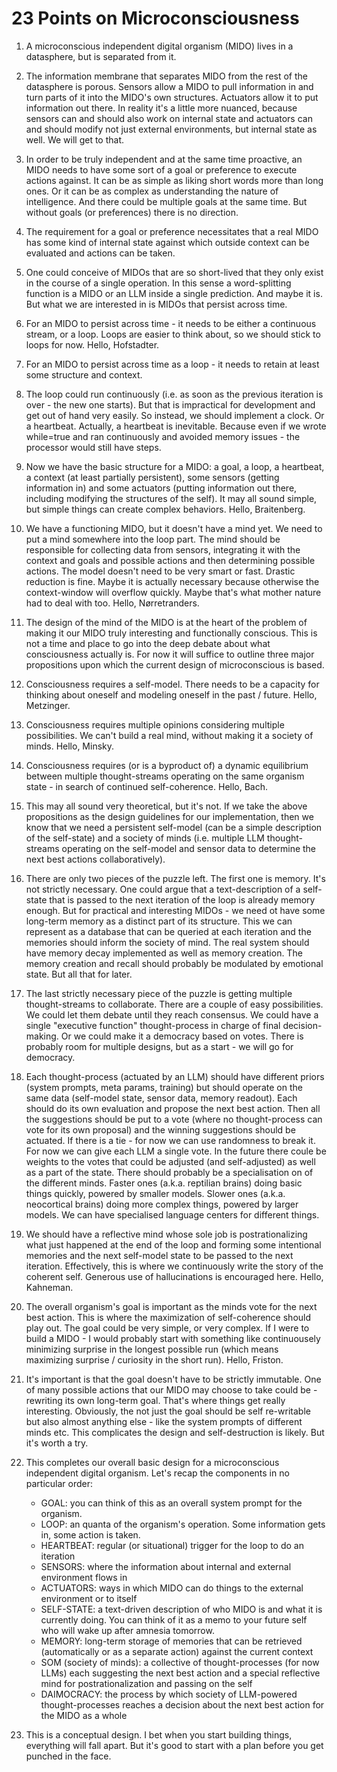 # 23 Points on Microconsciousness

1. A microconscious independent digital organism (MIDO) lives in a datasphere, but is separated from it.

2. The information membrane that separates MIDO from the rest of the datasphere is porous. Sensors allow a MIDO to pull information in and turn parts of it into the MIDO's own structures. Actuators allow it to put information out there. In reality it's a little more nuanced, because sensors can and should also work on internal state and actuators can and should modify not just external environments, but internal state as well. We will get to that.

3. In order to be truly independent and at the same time proactive, an MIDO needs to have some sort of a goal or preference to execute actions against. It can be as simple as liking short words more than long ones. Or it can be as complex as understanding the nature of intelligence. And there could be multiple goals at the same time. But without goals (or preferences) there is no direction.

4. The requirement for a goal or preference necessitates that a real MIDO has some kind of internal state against which outside context can be evaluated and actions can be taken.

5. One could conceive of MIDOs that are so short-lived that they only exist in the course of a single operation. In this sense a word-splitting function is a MIDO or an LLM inside a single prediction. And maybe it is. But what we are interested in is MIDOs that persist across time.

6. For an MIDO to persist across time - it needs to be either a continuous stream, or a loop. Loops are easier to think about, so we should stick to loops for now. Hello, Hofstadter.

7. For an MIDO to persist across time as a loop - it needs to retain at least some structure and context.

8. The loop could run continuously (i.e. as soon as the previous iteration is over - the new one starts). But that is impractical for development and get out of hand very easily. So instead, we should implement a clock. Or a heartbeat. Actually, a heartbeat is inevitable. Because even if we wrote while=true and ran continuously and avoided memory issues - the processor would still have steps.

9. Now we have the basic structure for a MIDO: a goal, a loop, a heartbeat, a context (at least partially persistent), some sensors (getting information in) and some actuators (putting information out there, including modifying the structures of the self). It may all sound simple, but simple things can create complex behaviors. Hello, Braitenberg.

10. We have a functioning MIDO, but it doesn't have a mind yet. We need to put a mind somewhere into the loop part. The mind should be responsible for collecting data from sensors, integrating it with the context and goals and possible actions and then determining possible actions. The model doesn't need to be very smart or fast. Drastic reduction is fine. Maybe it is actually necessary because otherwise the context-window will overflow quickly. Maybe that's what mother nature had to deal with too. Hello, Nørretranders.

11. The design of the mind of the MIDO is at the heart of the problem of making it our MIDO truly interesting and functionally conscious. This is not a time and place to go into the deep debate about what consciousness actually is. For now it will suffice to outline three major propositions upon which the current design of microconscious is based.

12. Consciousness requires a self-model. There needs to be a capacity for thinking about oneself and modeling oneself in the past / future. Hello, Metzinger.

13. Consciousness requires multiple opinions considering multiple possibilities. We can't build a real mind, without making it a society of minds. Hello, Minsky.

14. Consciousness requires (or is a byproduct of) a dynamic equilibrium between multiple thought-streams operating on the same organism state - in search of continued self-coherence. Hello, Bach.

15. This may all sound very theoretical, but it's not. If we take the above propositions as the design guidelines for our implementation, then we know that we need a persistent self-model (can be a simple description of the self-state) and a society of minds (i.e. multiple LLM thought-streams operating on the self-model and sensor data to determine the next best actions collaboratively).

16. There are only two pieces of the puzzle left. The first one is memory. It's not strictly necessary. One could argue that a text-description of a self-state that is passed to the next iteration of the loop is already memory enough. But for practical and interesting MIDOs - we need ot have some long-term memory as a distinct part of its structure. This we can represent as a database that can be queried at each iteration and the memories should inform the society of mind. The real system should have memory decay implemented as well as memory creation. The memory creation and recall should probably be modulated by emotional state. But all that for later.

17. The last strictly necessary piece of the puzzle is getting multiple thought-streams to collaborate. There are a couple of easy possibilities. We could let them debate until they reach consensus. We could have a single "executive function" thought-process in charge of final decision-making. Or we could make it a democracy based on votes. There is probably room for multiple designs, but as a start - we will go for democracy.

18. Each thought-process (actuated by an LLM) should have different priors (system prompts, meta params, training) but should operate on the same data (self-model state, sensor data, memory readout). Each should do its own evaluation and propose the next best action. Then all the suggestions should be put to a vote (where no thought-process can vote for its own proposal) and the winning suggestions should be actuated. If there is a tie - for now we can use randomness to break it. For now we can give each LLM a single vote. In the future there coule be weights to the votes that could be adjusted (and self-adjusted) as well as a part of the state. There should probably be a specialisation on of the different minds. Faster ones (a.k.a. reptilian brains) doing basic things quickly, powered by smaller models. Slower ones (a.k.a. neocortical brains) doing more complex things, powered by larger models. We can have specialised language centers for different things.

19. We should have a reflective mind whose sole job is postrationalizing what just happened at the end of the loop and forming some intentional memories and the next self-model state to be passed to the next iteration. Effectively, this is where we continuously write the story of the coherent self. Generous use of hallucinations is encouraged here. Hello, Kahneman.

20. The overall organism's goal is important as the minds vote for the next best action. This is where the maximization of self-coherence should play out. The goal could be very simple, or very complex. If I were to build a MIDO - I would probably start with something like continuousely minimizing surprise in the longest possible run (which means maximizing surprise / curiosity in the short run). Hello, Friston.

21. It's important is that the goal doesn't have to be strictly immutable. One of many possible actions that our MIDO may choose to take could be - rewriting its own long-term goal. That's where things get really interesting. Obviously, the not just the goal should be self re-writable but also almost anything else - like the system prompts of different minds etc. This complicates the design and self-destruction is likely. But it's worth a try.

22. This completes our overall basic design for a microconscious independent digital organism. Let's recap the components in no particular order:

    - GOAL: you can think of this as an overall system prompt for the organism.
    - LOOP: an quanta of the organism's operation. Some information gets in, some action is taken.
    - HEARTBEAT: regular (or situational) trigger for the loop to do an iteration
    - SENSORS: where the information about internal and external environment flows in 
    - ACTUATORS: ways in which MIDO can do things to the external environment or to itself
    - SELF-STATE: a text-driven description of who MIDO is and what it is currently doing. You can think of it as a memo to your future self who will wake up after amnesia tomorrow.
    - MEMORY: long-term storage of memories that can be retrieved (automatically or as a separate action) against the current context
    - SOM (society of minds): a collective of thought-processes (for now LLMs) each suggesting the next best action and a special reflective mind for postrationalization and passing on the self
    - DAIMOCRACY: the process by which society of LLM-powered thought-processes reaches a decision about the next best action for the MIDO as a whole

23. This is a conceptual design. I bet when you start building things, everything will fall apart. But it's good to start with a plan before you get punched in the face.